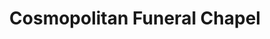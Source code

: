 ---
title: "Cosmopolitan Funeral Chapel"
url: /cagayan-de-oro/cosmopolitan-funeral-chapel/
shop: funeral directors
---